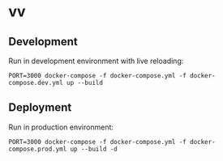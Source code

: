 # vv

## Development

Run in development environment with live reloading:

```
PORT=3000 docker-compose -f docker-compose.yml -f docker-compose.dev.yml up --build
```

## Deployment

Run in production environment:
```
PORT=3000 docker-compose -f docker-compose.yml -f docker-compose.prod.yml up --build -d
```